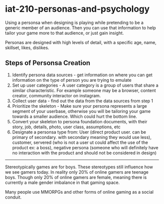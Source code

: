 # iat-210-personas-and-psychology

Using a personsa when designing is playing while pretending to be a generic member of an audience. Then you can use that information to help tailor your game more to that audience, or just gain insight.

Personas are designed with high levels of detail, with a specific age, name, skillset, likes, dislikes.

## Steps of Personsa Creation

1. Identify persona data sources - get information on where you can get information on the type of person you are trying to emulate
2. Set up user categories - A user category is a group of users that share a similar characteristic. For example someone may be a browser, content creator, community interactor on instagram.
3. Collect user data - find out the data from the data sources from step 1
4. Prioritize the skeleton - Make sure your persona represents a large segment of your userbase, otherwise you will be tailoring your game towards a smaller audience. Which could hurt the bottom line.
5. Convert your skeleton to persona foundation documents, with their story, job, details, photo, user class, assumptions, etc
6. Designate a personsa type from: User (direct product user. can be primary of secondary. with secondary meaning they would use less), customer, servered (who is not a user ut could affect the use of the product ex: a boss), negative persona (someone who will definitely have no interaction with the product and should not be considered in design)

---

Stereotypically games are for boys. These stereotypes still influence how we see gamers today. In reality only 20% of online gamers are teenage boys. Though only 20% of online gamers are female, meaning there is currently a male gender imbalance in that gaming space.

Many people use MMORPGs and other forms of online gaming as a social conduit.